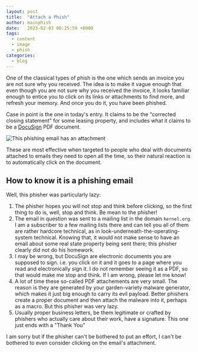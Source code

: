 ```yaml
---
layout: post
title:  "Attach a Phish"
author: mainphish
date:   2023-02-03 06:25:59 +0000
tags:
  - content
  - image
  - phish
categories: 
  - blog
---
```

One of the classical types of phish is the one which sends an invoice
you are not sure why you received. The idea is to make it vague enough
that even though you are not sure why you received the invoice,
it looks familiar enough to entice you to click on
its links or attachments to find more, and refresh your memory. 
And once you do it, you have been phished.

Case in point is the one in today's entry. It claims to be the "corrected 
closing statement" for some leasing property, and includes what it claims 
to be a [DocuSign](https://docusign.com/) PDF document.

<img src="/images/2023/phish1.png" 
class="align-center" alt="This phishing email has an attachment">

These are most effective when targeted to people who deal with documents 
attached to emails they need to open all the time, so their natural reaction
is to automatically click on the document.

## How to know it is a phishing email

Well, this phisher was particularly lazy:
1. The phisher hopes you will not stop and think before clicking, so the first 
thing to do is, well, stop and think. Be mean to the phisher!
1. The email in question was sent to a mailing list in the domain 
`kernel.org`. I am a subscriber to a few mailing lists there and can tell you
all of them are rather hardcore technical, as in look-underneath-the-operating-system technical. 
Knowing that, it would not make sense to have an email about some real state
property being sent there; this phisher clearly did not do his homework.
1. I may be wrong, but DocuSign are electronic documents you are supposed to
sign. i.e. you click on it and it goes to a page where you read and 
electronically sign it. I do not remember seeing it as a PDF, so that would
make me stop and think. If I am wrong, please let me know!
1. A lot of time these so-called PDF attachements are very small. 
The reason is they are generated by your garden-variety malware generator,
which makes it just big enough to carry its evil payload. 
Better phishers create a proper document and then attach the malware into
it, perhaps as a macro. But this phisher was very lazy.
1. Usually proper business letters, 
be them legitimate or crafted by phishers who 
actually care about their work, have a signature. This one just ends with
a "Thank You"

I am sorry but if the phisher can't be bothered to put an effort, I can't
be bothered to even consider clicking on the email's attachment. 
